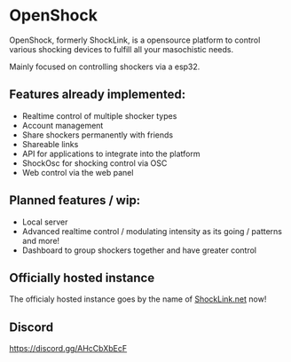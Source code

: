 # OpenShock
OpenShock, formerly ShockLink, is a opensource platform to control various shocking devices to fulfill all your masochistic needs.

Mainly focused on controlling shockers via a esp32.

## Features already implemented:
+ Realtime control of multiple shocker types
+ Account management
+ Share shockers permanently with friends
+ Shareable links
+ API for applications to integrate into the platform
+ ShockOsc for shocking control via OSC
+ Web control via the web panel

## Planned features / wip:
+ Local server
+ Advanced realtime control / modulating intensity as its going / patterns and more!
+ Dashboard to group shockers together and have greater control

## Officially hosted instance
The officialy hosted instance goes by the name of [ShockLink.net](https://ShockLink.net) now!


## Discord
https://discord.gg/AHcCbXbEcF
